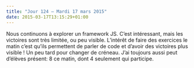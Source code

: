 ```yaml
---
title: "Jour 124 — Mardi 17 mars 2015"
date: 2015-03-17T13:15:29+01:00
---
```


Nous continuons à explorer un framework JS. C’est intéressant, mais les
victoires sont très limitée, ou peu visible. L’intérêt de faire des
exercices le matin c’est qu’ils permettent de parler de code et d’avoir
des victoires plus visible ! Un peu tard pour changer de créneau. J’ai
toujours aussi peut d’élèves présent: 8 ce matin, dont 4 seulement qui
participe.


